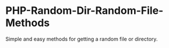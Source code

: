 # PHP-Random-Dir-Random-File-Methods
Simple and easy methods for getting a random file or directory.
